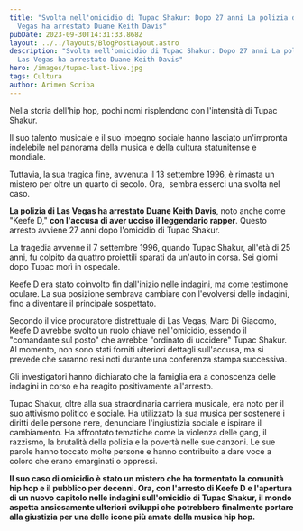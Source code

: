 ```yaml
---
title: "Svolta nell'omicidio di Tupac Shakur: Dopo 27 anni La polizia di Las
  Vegas ha arrestato Duane Keith Davis"
pubDate: 2023-09-30T14:31:33.868Z
layout: ../../layouts/BlogPostLayout.astro
description: "Svolta nell'omicidio di Tupac Shakur: Dopo 27 anni La polizia di
  Las Vegas ha arrestato Duane Keith Davis"
hero: /images/tupac-last-live.jpg
tags: Cultura
author: Arimen Scriba
---
```

Nella storia dell'hip hop, pochi nomi risplendono con l'intensità di Tupac Shakur. 

Il suo talento musicale e il suo impegno sociale hanno lasciato un'impronta indelebile nel panorama della musica e della cultura statunitense e mondiale. 

Tuttavia, la sua tragica fine, avvenuta il 13 settembre 1996, è rimasta un mistero per oltre un quarto di secolo. Ora,  sembra esserci una svolta nel caso.

**La polizia di Las Vegas ha arrestato Duane Keith Davis**, noto anche come "Keefe D," **con l'accusa di aver ucciso il leggendario rapper**. Questo arresto avviene 27 anni dopo l'omicidio di Tupac Shakur.

La tragedia avvenne il 7 settembre 1996, quando Tupac Shakur, all'età di 25 anni, fu colpito da quattro proiettili sparati da un'auto in corsa. Sei giorni dopo Tupac morì in ospedale.

Keefe D era stato coinvolto fin dall'inizio nelle indagini, ma come testimone oculare. La sua posizione sembrava cambiare con l'evolversi delle indagini, fino a diventare il principale sospettato.

Secondo il vice procuratore distrettuale di Las Vegas, Marc Di Giacomo, Keefe D avrebbe svolto un ruolo chiave nell'omicidio, essendo il "comandante sul posto" che avrebbe "ordinato di uccidere" Tupac Shakur. Al momento, non sono stati forniti ulteriori dettagli sull'accusa, ma si prevede che saranno resi noti durante una conferenza stampa successiva.

Gli investigatori hanno dichiarato che la famiglia era a conoscenza delle indagini in corso e ha reagito positivamente all'arresto. 

Tupac Shakur, oltre alla sua straordinaria carriera musicale, era noto per il suo attivismo politico e sociale. Ha utilizzato la sua musica per sostenere i diritti delle persone nere, denunciare l'ingiustizia sociale e ispirare il cambiamento. Ha affrontato tematiche come la violenza delle gang, il razzismo, la brutalità della polizia e la povertà nelle sue canzoni. Le sue parole hanno toccato molte persone e hanno contribuito a dare voce a coloro che erano emarginati o oppressi.

**Il suo caso di omicidio è stato un mistero che ha tormentato la comunità hip hop e il pubblico per decenni. Ora, con l'arresto di Keefe D e l'apertura di un nuovo capitolo nelle indagini sull'omicidio di Tupac Shakur, il mondo aspetta ansiosamente ulteriori sviluppi che potrebbero finalmente portare alla giustizia per una delle icone più amate della musica hip hop.**